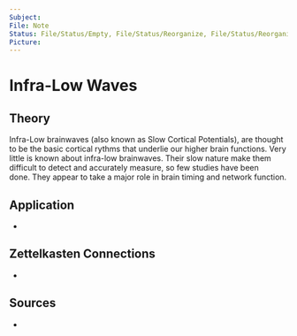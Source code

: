 ```yaml
---
Subject: 
File: Note
Status: File/Status/Empty, File/Status/Reorganize, File/Status/Reorganize, File/Status/Recategorize, File/Status/Summarize, File/Status/Structuralize
Picture: 
---
```


# Infra-Low Waves

## Theory


Infra-Low brainwaves (also known as Slow Cortical Potentials), are thought to be the basic cortical rythms that underlie our higher brain functions. Very little is known about infra-low brainwaves. Their slow nature make them difficult to detect and accurately measure, so few studies have been done. They appear to take a major role in brain timing and network function.




## Application
- 

## Zettelkasten Connections
- 

## Sources
- 






